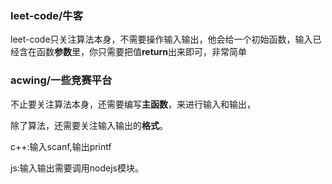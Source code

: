 ### leet-code/牛客

leet-code只关注算法本身，不需要操作输入输出，他会给一个初始函数，输入已经含在函数**参数**里，你只需要把值**return**出来即可，非常简单



### acwing/一些竞赛平台

不止要关注算法本身，还需要编写**主函数**，来进行输入和输出，

除了算法，还需要关注输入输出的**格式**。

c++:输入scanf,输出printf

js:输入输出需要调用nodejs模块。